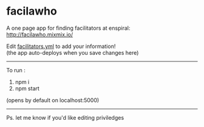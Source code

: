 # facilawho

A one page app for finding facilitators at enspiral: http://facilawho.mixmix.io/

Edit [facilitators.yml](https://github.com/mixmix/facilawho/blob/master/facilitators.yml) to add your information!  
(the app auto-deploys when you save changes here)

---

To run :

1. npm i
2. npm start

(opens by default on localhost:5000)

---

Ps. let me know if you'd like editing priviledges
